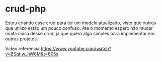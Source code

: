 # crud-php
Estou criando esse crud para ter um modelo atualizado, visto que outros que utilizo estão um pouco confuso.
Ate o momento espero não mudar muita coisa desse crud, ja que quero algo simples para implementar em outros projetos.

Video referencia
https://www.youtube.com/watch?v=BSqtIw_hW8M&t=605s
